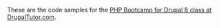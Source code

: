 These are the code samples for the [PHP Bootcamp for Drupal 8 class at
DrupalTutor.com](https://drupaltutor.com/courses/php-bootcamp-drupal-8). 
